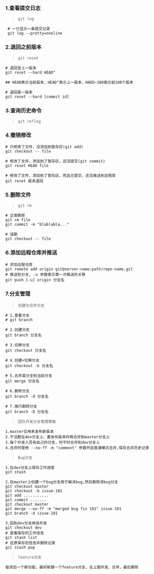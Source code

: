 ### 1.查看提交日志
> `git log`

     # 一行显示一条提交记录   
     git log --pretty=oneline
     
### 2.退回之前版本

> `git reset`

    # 退回至上一版本
    git reset --hard HEAD^  
    
    ## HEAD表示当前版本，HEAD^表示上一版本，HAED~100表示前100个版本
    
    # 退回某一版本
    git reset --hard [commit id]

### 3.查询历史命令

> `git reflog`

### 4.撤销修改

    # 只修改了文件，没添加到暂存区(git add)
    git checkout -- file
    
    # 修改了文件，添加到了暂存区，还没提交(git commit)
    git reset HEAD file
    
    # 修改了文件，添加到了暂存区，而且已提交，还没推送到远程库
    git reset 版本退回
    
### 5.删除文件

> `git rm`

    # 正常删除
    git rm file 
    git commit -m "blablabla..."
    
    # 误删
    git checkout -- file

### 6.添加远程仓库并推送

    # 添加远程仓库
    git remote add origin git@server-name:path/repo-name.git
    # 推送到分支, -u 参数表示第一次推送的关联
    git push [-u] origin 分支名
       
### 7.分支管理

> `创建与合并分支`

    # 1.查看分支
    # git branch
    
    # 2.创建分支
    git branch 分支名

    # 3.切换分支
    git checkout 分支名
 
    # 4.创建+切换分支
    git checkout -b 分支名

    # 5.合并某分支到当前分支
    git merge 分支名
  
    # 6.删除分支
    git branch -d 分支名

    # 7.强行删除分支
    git branch -D 分支名

> `团队开发分支管理策略`

    1.master仅用来发布新版本
    2.干活都在dev分支上，要发布版本时再合并到master分支上
    3.每个开发人员有自己的分支，时不时合并到dev分支上
    4.合并时使用 --no-ff -m "comment" 参数开启普通模式合并,保存合并历史记录

> `Bug分支`

    1.在dev分支上保存工作进度
    git stash
    
    2.在master上创建一个bug分支用于解决bug,然后删除该bug分支
    git checkout master
    git checkout -b issue-101
    git add ...........
    git commit .......
    git checkout master
    git merge --no-ff -m "merged bug fix 101" issue-101
    git branch -d issue-101

    3.回到dev分支继续开发
    git checkout dev
    # 查看保存的工作信息
    git stash list
    # 还原保存的信息并删除记录
    git stash pop

> `feature分支`

    每添加一个新功能，最好新建一个feature分支，在上面开发，合并，最后删除
